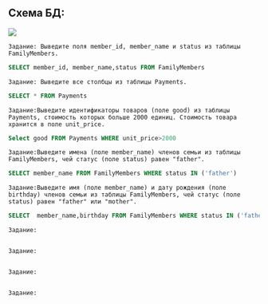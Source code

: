    ## Схема БД:



![](https://i.imgur.com/3oHRH3b.png)




```
Задание: Выведите поля member_id, member_name и status из таблицы FamilyMembers.
```

```SQL
SELECT member_id, member_name,status FROM FamilyMembers

```

```
Задание: Выведите все столбцы из таблицы Payments.

```

```SQL
SELECT * FROM Payments

```

```
Задание:Выведите идентификаторы товаров (поле good) из таблицы Payments, стоимость которых больше 2000 единиц. Стоимость товара хранится в поле unit_price.
```

```SQL
Select good FROM Payments WHERE unit_price>2000

```
```
Задание:Выведите имена (поле member_name) членов семьи из таблицы FamilyMembers, чей статус (поле status) равен "father".
```

```SQL
SELECT member_name FROM FamilyMembers WHERE status IN ('father')

```
```
Задание:Выведите имя (поле member_name) и дату рождения (поле birthday) членов семьи из таблицы FamilyMembers, чей статус (поле status) равен "father" или "mother".
```

```SQL
SELECT  member_name,birthday FROM FamilyMembers WHERE status IN ('father','mother') 

```
```
Задание:
```

```SQL


```
```
Задание:
```

```SQL


```
```
Задание:
```

```SQL


```
```
Задание:
```

```SQL


```


